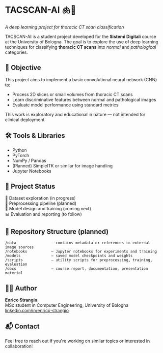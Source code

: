 # TACSCAN-AI 🫁🔬  
*A deep learning project for thoracic CT scan classification*

TACSCAN-AI is a student project developed for the **Sistemi Digitali** course at the University of Bologna. The goal is to explore the use of deep learning techniques for classifying **thoracic CT scans** into *normal* and *pathological* categories.

## 🎯 Objective

This project aims to implement a basic convolutional neural network (CNN) to:
- Process 2D slices or small volumes from thoracic CT scans
- Learn discriminative features between normal and pathological images
- Evaluate model performance using standard metrics

This work is exploratory and educational in nature — not intended for clinical deployment.

## 🛠️ Tools & Libraries

- Python  
- PyTorch  
- NumPy / Pandas  
- (Planned) SimpleITK or similar for image handling  
- Jupyter Notebooks  

## 📍 Project Status

🧾 Dataset exploration (in progress)  
🔬 Preprocessing pipeline (planned)  
🧠 Model design and training (coming next)  
📊 Evaluation and reporting (to follow)

## 📁 Repository Structure (planned)

```
/data                – contains metadata or references to external image sources
/notebooks           – Jupyter notebooks for experiments and training
/models              – saved model checkpoints and weights
/scripts             – utility scripts for preprocessing, training, evaluation
/docs                – course report, documentation, presentation material
```

## 👨‍💻 Author

**Enrico Strangio**  
MSc student in Computer Engineering, University of Bologna  
[linkedin.com/in/enrico-strangio](https://www.linkedin.com/in/enrico-strangio)

## 📬 Contact

Feel free to reach out if you're working on similar topics or interested in collaboration!

